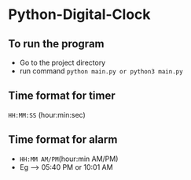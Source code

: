 # Python-Digital-Clock

## To run the program
* Go to the project directory
* run command `python main.py or python3 main.py`

## Time format for timer
`HH:MM:SS` (hour:min:sec)

## Time format for alarm
* `HH:MM AM/PM`(hour:min AM/PM)
* Eg --> 05:40 PM or 10:01 AM
